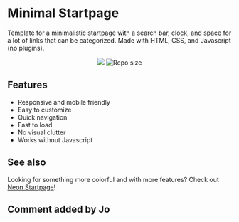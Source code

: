 # Minimal Startpage
Template for a minimalistic startpage with a search bar, clock, and space for a lot of links that can be categorized. Made with HTML, CSS, and Javascript (no plugins).

<p align="center">
  <a href="https://github.com/pedro-pablo/minimal-startpage-template/blob/master/LICENSE" alt="License">
    <img src="https://img.shields.io/github/license/pedro-pablo/minimal-startpage-template.svg" /></a>
  <img src="https://img.shields.io/github/repo-size/pedro-pablo/minimal-startpage-template.svg" alt="Repo size" />
</p>

## Features
* Responsive and mobile friendly
* Easy to customize
* Quick navigation
* Fast to load
* No visual clutter
* Works without Javascript

## See also
Looking for something more colorful and with more features? Check out [Neon Startpage](https://github.com/pedro-pablo/neon-startpage)!

## Comment added by Jo